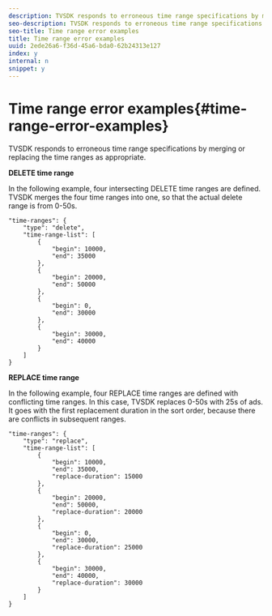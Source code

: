 ```yaml
---
description: TVSDK responds to erroneous time range specifications by merging or replacing the time ranges as appropriate.
seo-description: TVSDK responds to erroneous time range specifications by merging or replacing the time ranges as appropriate.
seo-title: Time range error examples
title: Time range error examples
uuid: 2ede26a6-f36d-45a6-bda0-62b24313e127
index: y
internal: n
snippet: y
---
```


# Time range error examples{#time-range-error-examples}

TVSDK responds to erroneous time range specifications by merging or replacing the time ranges as appropriate.

**DELETE time range**

In the following example, four intersecting DELETE time ranges are defined. TVSDK merges the four time ranges into one, so that the actual delete range is from 0-50s. 

```
"time-ranges": {
    "type": "delete",
    "time-range-list": [
        {
            "begin": 10000,
            "end": 35000
        },
        {
            "begin": 20000,
            "end": 50000
        },
        {
            "begin": 0,
            "end": 30000
        },
        {
            "begin": 30000,
            "end": 40000
        }
    ]
}

```

**REPLACE time range**

In the following example, four REPLACE time ranges are defined with conflicting time ranges. In this case, TVSDK replaces 0-50s with 25s of ads. It goes with the first replacement duration in the sort order, because there are conflicts in subsequent ranges. 

```
"time-ranges": {
    "type": "replace",
    "time-range-list": [
        {
            "begin": 10000,
            "end": 35000,
            "replace-duration": 15000
        },
        {
            "begin": 20000,
            "end": 50000,
            "replace-duration": 20000
        },
        {
            "begin": 0,
            "end": 30000,
            "replace-duration": 25000
        },
        {
            "begin": 30000,
            "end": 40000,
            "replace-duration": 30000
        }
    ]
}

```

